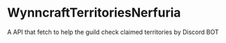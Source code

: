 # WynncraftTerritoriesNerfuria
A API that fetch to help the guild check claimed territories by Discord BOT
